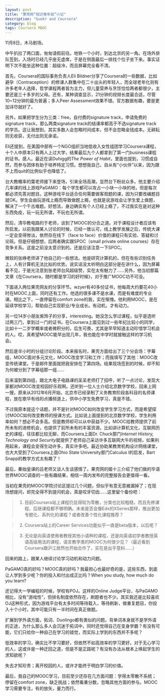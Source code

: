 ```yaml
---
layout: post
title: "果壳网“知识青年烩”小记"
description: "Guokr and Coursera"
category: blog
tags: Coursera MOOC
---
```


11月8日，木马剧场。

中午扒拉了两口面，匆匆请假前往。地铁一个小时，到达北京的另一角。在场外排队签到，入场时已经几乎座无虚席，于是在侧面最后一排找个位子坐下来。事实证明下次不能坐这种位置：超级冷，而且屏幕完全看不清。

首先，Coursera的国际事务负责人Eli Bildner分享了Coursera的一些数据，比如避孕（Contraception）的修课人群集中在二十出头的年轻人，而全球老年化则有许多老年人选择，哲学课程两者皆为主力，但儿童营养与烹饪恰恰两者都很少，主要还是三十多岁的父母。还有，某种调查显示，21分钟的视频长度最合适，尽管10~12分钟的最为普遍；多人Peer Assessment效果不错。官方数据有趣，要是更加详尽就好了。

另外，如果把学生分为三类：free，自付费的signature track，申请免费的signature track，那么两类signature track的结课率都高于不选signature track的学员。这让我想到，其实多数人会忽略时间成本，但不会忽略金钱成本。无耕耘则无收获，无付出则无承诺。

Eli还提到，在美国中部有一个NGO组织当地低收入女性组团学习Coursera课程，十个人中原本只有两人上过大学，结果最后九个人都拿到了第一门business课程的证书。感人。最近在读Duhigg的*The Power of Habit*，里面也提到，习惯成自然，而参与团体有助于培养特定习惯。想想我自己，自从有“小伙伴”以来，因为跟不上而quit的比例似乎也降低了。

台大教概率的葉老师接下来登场，引来全场高潮，显然台下粉丝众多。他主要介绍几率课的线上游戏PaGAMO：每个学生都可以攻占一小块一小块的地，但是每次都必须先答对题目。这种游戏平台适合任何需要做客观题的课，因为只要改编题目就OK。学生会由玩游戏上瘾而导致做题上瘾，也就是说游戏会让学生爱上做题，解决了一个千古难题。好想法，身边确实有个人已经上瘾了，不过我实在是对这种东西免疫，玩一玩无所谓，不玩也无所谓。

然后，清华教电路的于老师，谈到了MOOC的分合之道。对于课程设计者应该有所启发。以前我跟某人讨论的时候，已经一致认可，线上教学发展之后，传统大课一定会变得惨淡，依然存在线下（face to face）价值的课程只有实验、答疑和讨论班。但是仔细想想，后两者确实跟SPOC（small private online courses）存在竞争关系。这是之前没太意识到的。还是应该注意一下SPOC。

微软的张峥老师讲了他自己的一些想法。他是研究计算机的，但在有些识别任务上，人有计算机无法比拟的优势。说实话没太听明白这部分是在讲什么，因为屏幕看不见，于是光注意到张老师台风超级赞，实在太有魅力了……另外，他当初那篇文章《在Coursera，随时都是学习的好时候》，对于推广MOOC功不可没。

下面进入两位果壳网友的分享环节。wzyer有40多份证书，他每周大约要花40小时在MOOC上面，同时还有工作。他选的很多课不是水课，而是有难度的专业课。相比之下，一直停留在comfort zone的我，实在惭愧。他利用MOOC，是在延续学校学习，帮助自己实现职业/专业成长。有动机，才有动力。

另一位14岁小朋友紫玲子的分享，interesting。她没怎么学过课程，似乎是选听过两三门，拿到过一门的证书。在Coursera上面见到过一些年纪比较小的同学，比如十一二岁学概率或者微积分的，后生可畏，尤其是早早知道主动珍惜学习机会的人。哎，真希望MOOC能早出现几年，我也能在中学时就接触这样的学习机会。

然后是半小时的分组讨论阶段。本来报名时，果壳方面给出了三个分会场：字幕组，MOOC面对多元文化，MOOC改变学习和工作；而我填写了其他：MOOC改变传统课堂。于是邮件里面就把我安排在了第四场。结果现场签到的时候，却不知为何被分到了字幕组那一组……

后来溜到第四组，跟北大电子电路课的呆呆老师打了招呼，听了一点讨论，发现大家都对MOOC改变校园好乐观啊。还听到一位人士介绍北京数字学校，回来上网一搜，原来从2012年6月开始，北京市已经录制了义务教育阶段各科目的名师课程，放在歌华有线的点播频道上，供中小学生免费学习，真是不错。

不过我原本提这个话题，并不是针对MOOC如何改变学生学习方式，而是希望探讨MOOC如何改变教师的授课方式。比如说上面提到的北京数字学校，学生利用率如何？想必不会多高。但是教师却可以从中获益不少。MOOC给教师提供了前所未有的进修机会，也提供了前所未有的丰富资源。比如讲计算机文化、互联网历史的课程，往往都比较无聊，而Coursera上面Dr. Chuck那门*Internet History, Technology and Security*就提供了老师自己采访许多互联网大牛的视频，如果利用起来，课程会变得生动许多，真实许多吧。最近协助某教育机构设计网络课堂，也大大受到了Coursera上面Ohio State University那门Calculus I的启发，Bart Snapp的教学方式太有趣了！

最后，秦始皇课的吕老师又谈人生谈感情了。果壳网的姬十三介绍了他们做的华语世界MOOC调查的一些有趣结果，相信一周内发布的完整报告会更值得一看。

当初在果壳的MOOC学院讨论区提过几个问题，但似乎有意无意被漏掉了；在现场想提问，却完全得不到提问机会，真是咬牙切齿……这里留个备份吧：

> 1. 目前Coursera站上课程仍显得较为零散，分类也比较粗糙，而且先修课程、后继课程都不够明确。未来是否会像Edx的XSeries那样，推出更加专题化、系列化的课程？或者改善个性化课程推荐？

> 2. Coursera站上的Career Services功能似乎一直是beta版本，以后呢？

> 3. 无论是向英语使用者教授其他小语种的课程，还是向英语初学者教授英语高级用法的课程，语言教学类的MOOC为何很少见？（最近看到Coursera跟沪江居然也开始合作了，实在是出乎意料……）


回来的路上，跟某人继续讨论学习动机和动力问题。

PaGAMO真的好吗？MOOC真的好吗？我最担心也最好奇的是，这些东西，到底让人学到多少呢？你的投入和付出成正比吗？When you study, how much do you learn?

还记得大一学编程的时候，学校有POJ。这样的Online Judge平台，与PaGAMO相比，没有“游戏性”，但排名制度依然存在，刷题者也不少。其实我还是比较喜欢OJ这种形式，因为游戏平台有太多时间等待载入，等待刷新，做重复题目，你投入十个小时，其中可能只有一半时间在真正做题。

扩展到学外语方面，拓词、Duolingo都有类似的问题。背单词本身就不是学外语的正途，为什么那么多人会沉迷于拓词中，同时还觉得自己在变身学霸？有没有可能，它们只给你一种自己在学习的错觉，而实际上学到的东西并不多呢？

低效率的学习，确实比不学习要好，但依然不如高效率的学习更好。对于无心学习的人，这或许是一种迂回之道，但是不是正路呢？有没有办法从根本上唤起学生的求知欲呢？

失去才知珍贵；离开校园的人，或许才能终于明白学习的价值。

最后，我自己的MOOC学习，目前至少还存在几方面问题：学得太零散不系统；停留在comfort zone，缺乏挑战；依然看重分数，忽略其他方面的参与。MOOC学习需要专注，有的放矢，量力而行。

